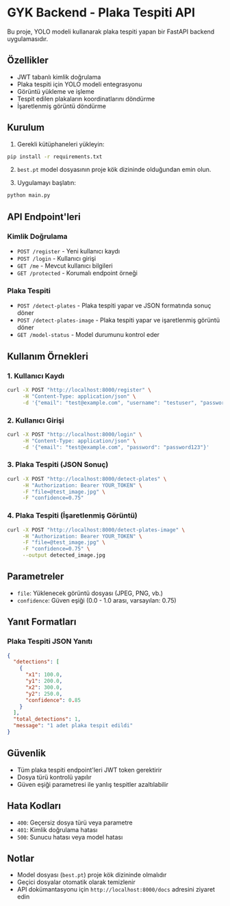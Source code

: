 # GYK Backend - Plaka Tespiti API

Bu proje, YOLO modeli kullanarak plaka tespiti yapan bir FastAPI backend uygulamasıdır.

## Özellikler

- JWT tabanlı kimlik doğrulama
- Plaka tespiti için YOLO modeli entegrasyonu
- Görüntü yükleme ve işleme
- Tespit edilen plakaların koordinatlarını döndürme
- İşaretlenmiş görüntü döndürme

## Kurulum

1. Gerekli kütüphaneleri yükleyin:
```bash
pip install -r requirements.txt
```

2. `best.pt` model dosyasının proje kök dizininde olduğundan emin olun.

3. Uygulamayı başlatın:
```bash
python main.py
```

## API Endpoint'leri

### Kimlik Doğrulama

- `POST /register` - Yeni kullanıcı kaydı
- `POST /login` - Kullanıcı girişi
- `GET /me` - Mevcut kullanıcı bilgileri
- `GET /protected` - Korumalı endpoint örneği

### Plaka Tespiti

- `POST /detect-plates` - Plaka tespiti yapar ve JSON formatında sonuç döner
- `POST /detect-plates-image` - Plaka tespiti yapar ve işaretlenmiş görüntü döner
- `GET /model-status` - Model durumunu kontrol eder

## Kullanım Örnekleri

### 1. Kullanıcı Kaydı
```bash
curl -X POST "http://localhost:8000/register" \
     -H "Content-Type: application/json" \
     -d '{"email": "test@example.com", "username": "testuser", "password": "password123"}'
```

### 2. Kullanıcı Girişi
```bash
curl -X POST "http://localhost:8000/login" \
     -H "Content-Type: application/json" \
     -d '{"email": "test@example.com", "password": "password123"}'
```

### 3. Plaka Tespiti (JSON Sonuç)
```bash
curl -X POST "http://localhost:8000/detect-plates" \
     -H "Authorization: Bearer YOUR_TOKEN" \
     -F "file=@test_image.jpg" \
     -F "confidence=0.75"
```

### 4. Plaka Tespiti (İşaretlenmiş Görüntü)
```bash
curl -X POST "http://localhost:8000/detect-plates-image" \
     -H "Authorization: Bearer YOUR_TOKEN" \
     -F "file=@test_image.jpg" \
     -F "confidence=0.75" \
     --output detected_image.jpg
```

## Parametreler

- `file`: Yüklenecek görüntü dosyası (JPEG, PNG, vb.)
- `confidence`: Güven eşiği (0.0 - 1.0 arası, varsayılan: 0.75)

## Yanıt Formatları

### Plaka Tespiti JSON Yanıtı
```json
{
  "detections": [
    {
      "x1": 100.0,
      "y1": 200.0,
      "x2": 300.0,
      "y2": 250.0,
      "confidence": 0.85
    }
  ],
  "total_detections": 1,
  "message": "1 adet plaka tespit edildi"
}
```

## Güvenlik

- Tüm plaka tespiti endpoint'leri JWT token gerektirir
- Dosya türü kontrolü yapılır
- Güven eşiği parametresi ile yanlış tespitler azaltılabilir

## Hata Kodları

- `400`: Geçersiz dosya türü veya parametre
- `401`: Kimlik doğrulama hatası
- `500`: Sunucu hatası veya model hatası

## Notlar

- Model dosyası (`best.pt`) proje kök dizininde olmalıdır
- Geçici dosyalar otomatik olarak temizlenir
- API dokümantasyonu için `http://localhost:8000/docs` adresini ziyaret edin
